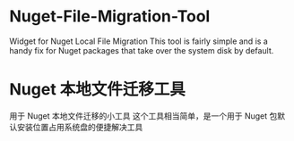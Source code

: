 # Nuget-File-Migration-Tool

Widget for Nuget Local File Migration
This tool is fairly simple and is a handy fix for Nuget packages that take over the system disk by default.



# Nuget 本地文件迁移工具

用于 Nuget 本地文件迁移的小工具
这个工具相当简单，是一个用于 Nuget 包默认安装位置占用系统盘的便捷解决工具
